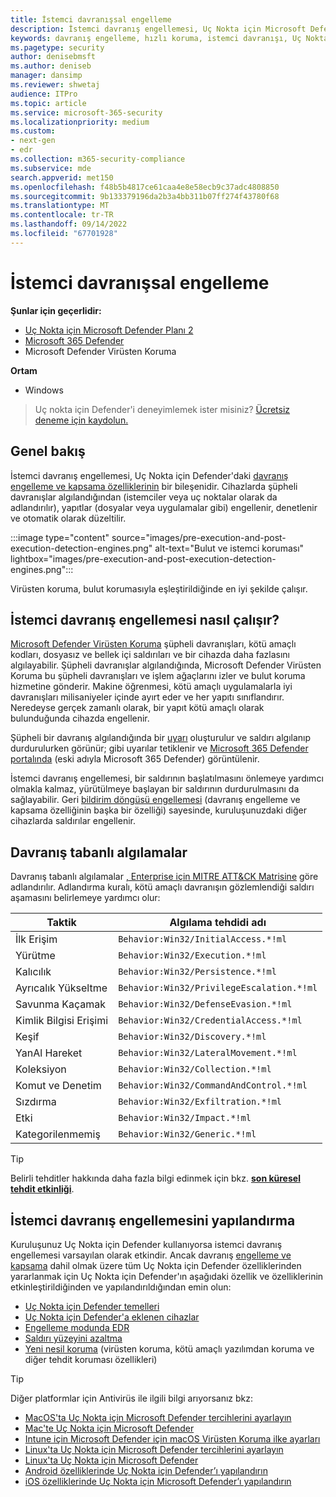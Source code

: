 ```yaml
---
title: İstemci davranışsal engelleme
description: İstemci davranış engellemesi, Uç Nokta için Microsoft Defender davranış engelleme ve kapsama özelliklerinin bir parçasıdır
keywords: davranış engelleme, hızlı koruma, istemci davranışı, Uç Nokta için Microsoft Defender
ms.pagetype: security
author: denisebmsft
ms.author: deniseb
manager: dansimp
ms.reviewer: shwetaj
audience: ITPro
ms.topic: article
ms.service: microsoft-365-security
ms.localizationpriority: medium
ms.custom:
- next-gen
- edr
ms.collection: m365-security-compliance
ms.subservice: mde
search.appverid: met150
ms.openlocfilehash: f48b5b4817ce61caa4e8e58ecb9c37adc4808850
ms.sourcegitcommit: 9b133379196da2b3a4bb311b07ff274f43780f68
ms.translationtype: MT
ms.contentlocale: tr-TR
ms.lasthandoff: 09/14/2022
ms.locfileid: "67701928"
---
```

# <a name="client-behavioral-blocking"></a>İstemci davranışsal engelleme

**Şunlar için geçerlidir:**
- [Uç Nokta için Microsoft Defender Planı 2](https://go.microsoft.com/fwlink/p/?linkid=2154037)
- [Microsoft 365 Defender](https://go.microsoft.com/fwlink/?linkid=2118804)
- Microsoft Defender Virüsten Koruma

**Ortam**
- Windows

> Uç nokta için Defender'i deneyimlemek ister misiniz? [Ücretsiz deneme için kaydolun.](https://signup.microsoft.com/create-account/signup?products=7f379fee-c4f9-4278-b0a1-e4c8c2fcdf7e&ru=https://aka.ms/MDEp2OpenTrial?ocid=docs-wdatp-assignaccess-abovefoldlink)

## <a name="overview"></a>Genel bakış

İstemci davranış engellemesi, Uç Nokta için Defender'daki [davranış engelleme ve kapsama özelliklerinin](behavioral-blocking-containment.md) bir bileşenidir. Cihazlarda şüpheli davranışlar algılandığından (istemciler veya uç noktalar olarak da adlandırılır), yapıtlar (dosyalar veya uygulamalar gibi) engellenir, denetlenir ve otomatik olarak düzeltilir.

:::image type="content" source="images/pre-execution-and-post-execution-detection-engines.png" alt-text="Bulut ve istemci koruması" lightbox="images/pre-execution-and-post-execution-detection-engines.png":::

Virüsten koruma, bulut korumasıyla eşleştirildiğinde en iyi şekilde çalışır.

## <a name="how-client-behavioral-blocking-works"></a>İstemci davranış engellemesi nasıl çalışır?

[Microsoft Defender Virüsten Koruma](microsoft-defender-antivirus-in-windows-10.md) şüpheli davranışları, kötü amaçlı kodları, dosyasız ve bellek içi saldırıları ve bir cihazda daha fazlasını algılayabilir. Şüpheli davranışlar algılandığında, Microsoft Defender Virüsten Koruma bu şüpheli davranışları ve işlem ağaçlarını izler ve bulut koruma hizmetine gönderir. Makine öğrenmesi, kötü amaçlı uygulamalarla iyi davranışları milisaniyeler içinde ayırt eder ve her yapıtı sınıflandırır. Neredeyse gerçek zamanlı olarak, bir yapıt kötü amaçlı olarak bulunduğunda cihazda engellenir.

Şüpheli bir davranış algılandığında bir [uyarı](alerts-queue.md) oluşturulur ve saldırı algılanıp durdurulurken görünür; gibi uyarılar tetiklenir ve [Microsoft 365 Defender portalında](/microsoft-365/security/defender/microsoft-365-defender) (eski adıyla Microsoft 365 Defender) görüntülenir.

İstemci davranış engellemesi, bir saldırının başlatılmasını önlemeye yardımcı olmakla kalmaz, yürütülmeye başlayan bir saldırının durdurulmasını da sağlayabilir. Geri [bildirim döngüsü engellemesi](feedback-loop-blocking.md) (davranış engelleme ve kapsama özelliğinin başka bir özelliği) sayesinde, kuruluşunuzdaki diğer cihazlarda saldırılar engellenir.

## <a name="behavior-based-detections"></a>Davranış tabanlı algılamalar

Davranış tabanlı algılamalar [, Enterprise için MITRE ATT&CK Matrisine](https://attack.mitre.org/matrices/enterprise) göre adlandırılır. Adlandırma kuralı, kötü amaçlı davranışın gözlemlendiği saldırı aşamasını belirlemeye yardımcı olur:

|Taktik|Algılama tehdidi adı|
|---|---|
|İlk Erişim|`Behavior:Win32/InitialAccess.*!ml`|
|Yürütme|`Behavior:Win32/Execution.*!ml`|
|Kalıcılık|`Behavior:Win32/Persistence.*!ml`|
|Ayrıcalık Yükseltme|`Behavior:Win32/PrivilegeEscalation.*!ml`|
|Savunma Kaçamak|`Behavior:Win32/DefenseEvasion.*!ml`|
|Kimlik Bilgisi Erişimi|`Behavior:Win32/CredentialAccess.*!ml`|
|Keşif|`Behavior:Win32/Discovery.*!ml`|
|YanAl Hareket|`Behavior:Win32/LateralMovement.*!ml`|
|Koleksiyon|`Behavior:Win32/Collection.*!ml`|
|Komut ve Denetim|`Behavior:Win32/CommandAndControl.*!ml`|
|Sızdırma|`Behavior:Win32/Exfiltration.*!ml`|
|Etki|`Behavior:Win32/Impact.*!ml`|
|Kategorilenmemiş|`Behavior:Win32/Generic.*!ml`|

> [!TIP]
> Belirli tehditler hakkında daha fazla bilgi edinmek için bkz. **[son küresel tehdit etkinliği](https://www.microsoft.com/wdsi/threats)**.

## <a name="configuring-client-behavioral-blocking"></a>İstemci davranış engellemesini yapılandırma

Kuruluşunuz Uç Nokta için Defender kullanıyorsa istemci davranış engellemesi varsayılan olarak etkindir. Ancak davranış [engelleme ve kapsama](behavioral-blocking-containment.md) dahil olmak üzere tüm Uç Nokta için Defender özelliklerinden yararlanmak için Uç Nokta için Defender'ın aşağıdaki özellik ve özelliklerinin etkinleştirildiğinden ve yapılandırıldığından emin olun:

- [Uç Nokta için Defender temelleri](configure-machines-security-baseline.md)
- [Uç Nokta için Defender'a eklenen cihazlar](onboard-configure.md)
- [Engelleme modunda EDR ](edr-in-block-mode.md)
- [Saldırı yüzeyini azaltma](attack-surface-reduction.md)
- [Yeni nesil koruma](configure-microsoft-defender-antivirus-features.md) (virüsten koruma, kötü amaçlı yazılımdan koruma ve diğer tehdit koruması özellikleri)

> [!TIP]
> Diğer platformlar için Antivirüs ile ilgili bilgi arıyorsanız bkz:
> - [MacOS'ta Uç Nokta için Microsoft Defender tercihlerini ayarlayın](mac-preferences.md)
> - [Mac'te Uç Nokta için Microsoft Defender](microsoft-defender-endpoint-mac.md)
> - [Intune için Microsoft Defender için macOS Virüsten Koruma ilke ayarları](/mem/intune/protect/antivirus-microsoft-defender-settings-macos)
> - [Linux'ta Uç Nokta için Microsoft Defender tercihlerini ayarlayın](linux-preferences.md)
> - [Linux'ta Uç Nokta için Microsoft Defender](microsoft-defender-endpoint-linux.md)
> - [Android özelliklerinde Uç Nokta için Defender’ı yapılandırın](android-configure.md)
> - [iOS özelliklerinde Uç Nokta için Microsoft Defender’ı yapılandırın](ios-configure-features.md)
